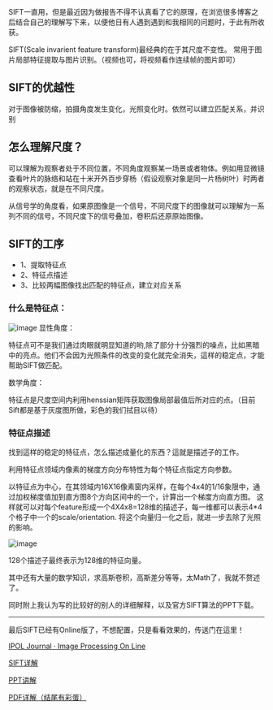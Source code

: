 SIFT一直用，但是最近因为做报告不得不认真看了它的原理，在浏览很多博客之后结合自己的理解写下来，以便他日有人遇到遇到和我相同的问题时，于此有所收获。

SIFT(Scale invarient feature transform)最经典的在于其尺度不变性。
常用于图片局部特征提取与图片识别。（视频也可，将视频看作连续帧的图片即可）

## SIFT的优越性
对于图像被防缩，拍摄角度发生变化，光照变化时。依然可以建立匹配关系，并识别

##  怎么理解尺度？

可以理解为观察者处于不同位置，不同角度观察某一场景或者物体。例如用显微镜查看叶片的脉络和站在十米开外百步穿杨（假设观察对象是同一片杨树叶）时两者的观察状态，就是在不同尺度。

从信号学的角度看，如果原图像是一个信号，不同尺度下的图像就可以理解为一系列不同的信号，不同尺度下的信号叠加，卷积后还原原始图像。
## SIFT的工序
- 1、提取特征点
- 2、特征点描述
- 3、比较两幅图像找出匹配的特征点，建立对应关系
### 什么是特征点：
![image](http://7xq62e.com1.z0.glb.clouddn.com/SIFTQQ%E6%88%AA%E5%9B%BE20160505092635.jpg)
显性角度：

特征点可不是我们通过肉眼就明显知道的哟,除了部分十分强烈的噪点，比如黑暗中的亮点。他们不会因为光照条件的改变的变化就完全消失，這样的稳定点，才能帮助SIFT做匹配。

数学角度：

特征点是尺度空间内利用henssian矩阵获取图像局部最值后所对应的点。（目前Sift都是基于灰度图所做，彩色的我们拭目以待）

### 特征点描述
找到這样的稳定的特征点，怎么描述成量化的东西？這就是描述子的工作。

利用特征点领域内像素的梯度方向分布特性为每个特征点指定方向参数。

以特征点为中心，在其领域内16X16像素窗内采样，在每个4x4的1/16象限中，通过加权梯度值加到直方图8个方向区间中的一个，计算出一个梯度方向直方图。
这样就可以对每个feature形成一个4X4x8=128维的描述子，每一维都可以表示4*4个格子中一个的scale/orientation. 将这个向量归一化之后，就进一步去除了光照的影响。


![image](http://7xq62e.com1.z0.glb.clouddn.com/SIFTQQ%E6%88%AA%E5%9B%BE20160505150856.jpg)

128个描述子最终表示为128维的特征向量。

其中还有大量的数学知识，求高斯卷积，高斯差分等等，太Math了，我就不赘述了。

同时附上我认为写的比较好的别人的详细解释，以及官方SIFT算法的PPT下载。

---

最后SIFT已经有Online版了，不想配置，只是看看效果的，传送门在這里！

[ IPOL Journal · Image Processing On Line](http://www.ipol.im/pub/art/2011/my-asift/)

[SIFT详解](http://blog.chinaaet.com/johnllon/p/5100000243)

[PPT讲解](https://www.google.co.jp/url?sa=t&rct=j&q=&esrc=s&source=web&cd=1&cad=rja&uact=8&ved=0ahUKEwiWq_zRssLMAhXHjZQKHQpDB7gQFggbMAA&url=https%3A%2F%2Fcourses.cs.washington.edu%2Fcourses%2Fcse455%2F10au%2Fnotes%2FSIFT.ppt&usg=AFQjCNEMupmeOPHs_vot0Jnd0v0VeQq9Sw&sig2=nRgy5ziUh7ByFWLVHM4Ufw&bvm=bv.121421273,d.dGo)

[PDF详解（结尾有彩蛋）](https://www.google.co.jp/url?sa=t&rct=j&q=&esrc=s&source=web&cd=10&cad=rja&uact=8&ved=0ahUKEwiT2djU4MHMAhUnXqYKHSCSBbMQFghpMAk&url=http%3A%2F%2Fboche.github.io%2Fdownload%2Fsift%2FIntroduction%2520to%2520SIFT.pdf&usg=AFQjCNGAQh137WvyFx_-og1OChwqL3gMxQ&sig2=1vSKm1cEhABLJLQVd0iJbQ)








